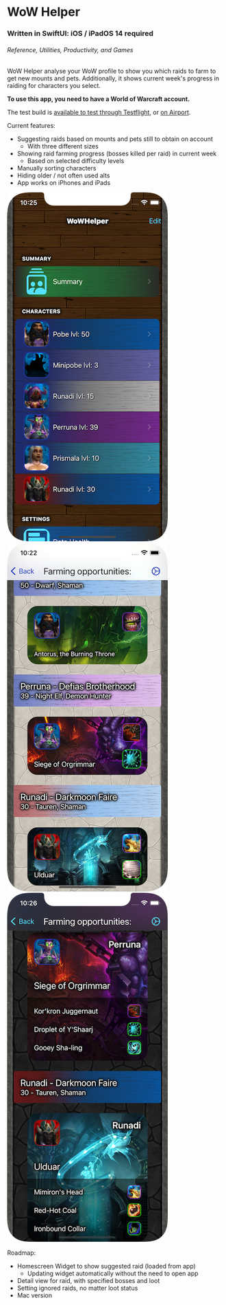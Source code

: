 # WoW Helper
### Written in SwiftUI: iOS / iPadOS 14 required 
###### Reference, Utilities, Productivity, and Games  
WoW Helper analyse your WoW profile to show you which raids to farm to get new mounts and pets. Additionally, it shows current week's progress in raiding for characters you select.  

**To use this app, you need to have a World of Warcraft account.**  

The test build is [available to test through Testflight](https://testflight.apple.com/join/AFrxUnTA), or [on Airport](https://app.airport.community/app/recE88RV4TTbtuEXC).  

Current features:  
* Suggesting raids based on mounts and pets still to obtain on account  
  * With three different sizes  
* Showing raid farming progress (bosses killed per raid) in current week  
  * Based on selected difficulty levels  
* Manually sorting characters
* Hiding older / not often used alts
* App works on iPhones and iPads

[![Dark Mode](readme_images/iphonex2.png)](readme_images/iphonex2.png) [![Light Mode](readme_images/iphonex1.png)](readme_images/iphonex1.png) [![Dark mode](readme_images/iphonex0.png)](readme_images/ipad.jpeg)

Roadmap:
* Homescreen Widget to show suggested raid (loaded from app)
  * Updating widget automatically without the need to open app
* Detail view for raid, with specified bosses and loot
* Setting ignored raids, no matter loot status
* Mac version